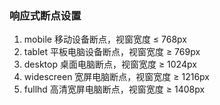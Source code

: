 ### 响应式断点设置

1. mobile	移动设备断点，视窗宽度 ≤ 768px
2. tablet	平板电脑设备断点，视窗宽度 ≥ 769px
3. desktop	桌面电脑断点，视窗宽度 ≥ 1024px
4. widescreen	宽屏电脑断点，视窗宽度 ≥ 1216px
5. fullhd	高清宽屏电脑断点，视窗宽度 ≥ 1408px
